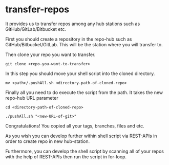 # transfer-repos
It provides us to transfer repos among any hub stations such as GitHub/GitLab/Bitbucket etc.

First you should create a repository in the repo-hub such as GitHub/Bitbucket/GitLab. This will be the station where you will transfer to.

Then clone your repo you want to transfer.

`git clone <repo-you-want-to-transfer>`

In this step you should move your shell script into the cloned directory.

`mv <path>/.pushAll.sh <directory-path-of-cloned-repo>`

Finally all you need to do execute the script from the path. It takes the new repo-hub URL parameter 

`cd <directory-path-of-cloned-repo>`

`./pushAll.sh "<new-URL-of-git>"`

Congratulations! You copied all your tags, branches, files and etc.

As you wish you can develop further within shell script via REST-APIs in order to create repo in new hub-station.

Furthermore, you can develop the shell script by scanning all of your repos with the help of REST-APIs then run the script in for-loop.








